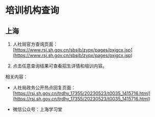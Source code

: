 # 培训机构查询
## 上海

1. 人社局官方查询页面：[https://www.rsj.sh.gov.cn/sbsjb/zypx/pages/pxjgcx.jsp](<https://www.rsj.sh.gov.cn/sbsjb/zypx/pages/pxjgcx.jsp>)

1. 点击任意查询结果可查看招生详情和培训内容。

相关内容：

- 人社局政务公开热点回复页面：[https://rsj.sh.gov.cn/trdhy_17355/20230523/t0035_1415716.html](<https://rsj.sh.gov.cn/trdhy_17355/20230523/t0035_1415716.html>)

- 微信公众号：上海学习堂
